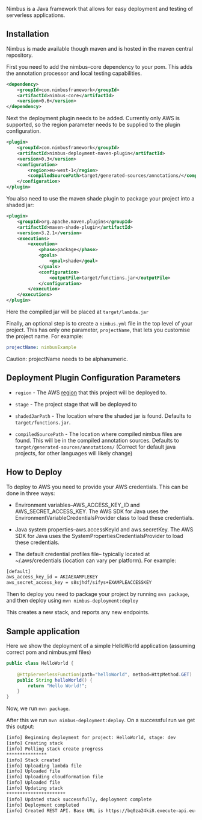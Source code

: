 Nimbus is a Java framework that allows for easy deployment and testing of serverless applications.


## Installation

Nimbus is made available though maven and is hosted in the maven central repository.

First you need to add the nimbus-core dependency to your pom. This adds the annotation processor and local testing capabilities.
```xml
<dependency>
    <groupId>com.nimbusframework</groupId>
    <artifactId>nimbus-core</artifactId>
    <version>0.6</version>
</dependency>
```

Next the deployment plugin needs to be added. Currently only AWS is supported, so the region parameter needs to be supplied to the plugin configuration.
```xml
<plugin>
    <groupId>com.nimbusframework</groupId>
    <artifactId>nimbus-deployment-maven-plugin</artifactId>
    <version>0.3</version>
    <configuration>
        <region>eu-west-1</region>
        <compiledSourcePath>target/generated-sources/annotations/</compiledSourcePath>
    </configuration>
</plugin>
```

You also need to use the maven shade plugin to package your project into a shaded jar:
```xml
<plugin>
    <groupId>org.apache.maven.plugins</groupId>
    <artifactId>maven-shade-plugin</artifactId>
    <version>3.2.1</version>
    <executions>
        <execution>
            <phase>package</phase>
            <goals>
                <goal>shade</goal>
            </goals>
            <configuration>
                <outputFile>target/functions.jar</outputFile>
            </configuration>
        </execution>
    </executions>
</plugin>
```
Here the compiled jar will be placed at `target/lambda.jar`

Finally, an optional step is to create a `nimbus.yml` file in the top level of your project. This has only one parameter, `projectName`, that lets you customise the project name. For example:
```yaml
projectName: nimbusExample
```

Caution: projectName needs to be alphanumeric.

## Deployment Plugin Configuration Parameters
* `region` - The AWS [region](https://docs.aws.amazon.com/general/latest/gr/rande.html) that this project will be deployed to.

* `stage` - The project stage that will be deployed to

* `shadedJarPath` - The location where the shaded jar is found. Defaults to `target/functions.jar`. 

* `compiledSourcePath` - The location where compiled nimbus files are found. This will be in the compiled annotation sources. Defaults to `target/generated-sources/annotations/` (Correct for default java projects, for other languages will likely change)

## How to Deploy
To deploy to AWS you need to provide your AWS credentials. This can be done in three ways:

* Environment variables–AWS_ACCESS_KEY_ID and AWS_SECRET_ACCESS_KEY. The AWS SDK for Java uses the EnvironmentVariableCredentialsProvider class to load these credentials.

* Java system properties–aws.accessKeyId and aws.secretKey. The AWS SDK for Java uses the SystemPropertiesCredentialsProvider to load these credentials.

* The default credential profiles file– typically located at ~/.aws/credentials (location can vary per platform). For example: 
```txt
[default]
aws_access_key_id = AKIAEXAMPLEKEY
aws_secret_access_key = s8sjhdf/sifys+EXAMPLEACCESSKEY
```

Then to deploy you need to package your project by running `mvn package`, and then deploy using `mvn nimbus-deployment:deploy`

This creates a new stack, and reports any new endpoints.

## Sample application
Here we show the deployment of a simple HelloWorld application (assuming correct pom and nimbus.yml files)

```java
public class HelloWorld {
    
    @HttpServerlessFunction(path="helloWorld", method=HttpMethod.GET)
    public String helloWorld() {
        return "Hello World!";
    }
}
```

Now, we run `mvn package`.

After this we run `mvn nimbus-deployment:deploy`. On a successful run we get this output:

```txt
[info] Beginning deployment for project: HelloWorld, stage: dev
[info] Creating stack
[info] Polling stack create progress
***************
[info] Stack created
[info] Uploading lambda file
[info] Uploaded file
[info] Uploading cloudformation file
[info] Uploaded file
[info] Updating stack
**********************
[info] Updated stack successfully, deployment complete
[info] Deployment completed
[info] Created REST API. Base URL is https://bq0za24ki8.execute-api.eu-west-1.amazonaws.com/dev
```